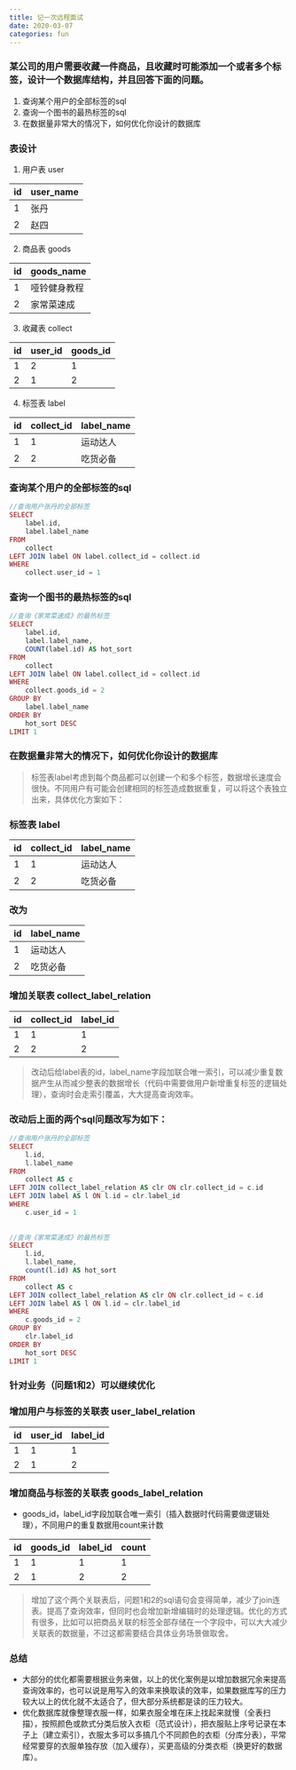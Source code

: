 ```yaml
---
title: 记一次远程面试
date: 2020-03-07
categories: fun
---
```


### 某公司的用户需要收藏一件商品，且收藏时可能添加一个或者多个标签，设计一个数据库结构，并且回答下面的问题。
1. 查询某个用户的全部标签的sql  
2. 查询一个图书的最热标签的sql 
3. 在数据量非常大的情况下，如何优化你设计的数据库

### 表设计

1. 用户表 user

id | user_name
---|---
1 | 张丹
2 | 赵四

2. 商品表 goods

id | goods_name
---|---
1 | 哑铃健身教程
2 | 家常菜速成

3. 收藏表 collect

id | user_id | goods_id
---|---|---
1 | 2 | 1 
2 | 1 | 2 

4. 标签表 label

id | collect_id | label_name
---|---|---
1 |  1 | 运动达人
2 |  2 | 吃货必备


### 查询某个用户的全部标签的sql 

``` php
//查询用户张丹的全部标签
SELECT
	label.id,
	label.label_name
FROM
	collect
LEFT JOIN label ON label.collect_id = collect.id
WHERE
	collect.user_id = 1
```

### 查询一个图书的最热标签的sql

``` php
//查询《家常菜速成》的最热标签
SELECT
	label.id,
	label.label_name,
	COUNT(label.id) AS hot_sort
FROM
	collect
LEFT JOIN label ON label.collect_id = collect.id
WHERE
	collect.goods_id = 2
GROUP BY
	label.label_name
ORDER BY
	hot_sort DESC
LIMIT 1
```

### 在数据量非常大的情况下，如何优化你设计的数据库
> 标签表label考虑到每个商品都可以创建一个和多个标签，数据增长速度会很快。不同用户有可能会创建相同的标签造成数据重复，可以将这个表独立出来，具体优化方案如下：

### 标签表 label

id | collect_id | label_name
---|---|---
1 |  1 | 运动达人
2 |  2 | 吃货必备

### 改为
id | label_name
---|---
1  | 运动达人
2  | 吃货必备

### 增加关联表 collect_label_relation
id | collect_id | label_id
---|---|---
1 | 1 | 1 
2 | 2 | 2

> 改动后给label表的id，label_name字段加联合唯一索引，可以减少重复数据产生从而减少整表的数据增长（代码中需要做用户新增重复标签的逻辑处理），查询时会走索引覆盖，大大提高查询效率。

### 改动后上面的两个sql问题改写为如下：

``` php
//查询用户张丹的全部标签
SELECT
	l.id,
	l.label_name
FROM
	collect AS c
LEFT JOIN collect_label_relation AS clr ON clr.collect_id = c.id
LEFT JOIN label AS l ON l.id = clr.label_id
WHERE
	c.user_id = 1
	
	
//查询《家常菜速成》的最热标签
SELECT
	l.id,
	l.label_name,
	count(l.id) AS hot_sort
FROM
	collect AS c
LEFT JOIN collect_label_relation AS clr ON clr.collect_id = c.id
LEFT JOIN label AS l ON l.id = clr.label_id
WHERE
	c.goods_id = 2
GROUP BY
	clr.label_id
ORDER BY
	hot_sort DESC
LIMIT 1
```

### 针对业务（问题1和2）可以继续优化

### 增加用户与标签的关联表 user_label_relation
id | user_id | label_id
---|---|---
1  | 1 | 1
2  | 1 | 2

### 增加商品与标签的关联表 goods_label_relation
- goods_id，label_id字段加联合唯一索引（插入数据时代码需要做逻辑处理），不同用户的重复数据用count来计数

id | goods_id | label_id | count
---|---|---|---
1  | 1 | 1 | 1
2  | 1 | 2 | 2

> 增加了这个两个关联表后，问题1和2的sql语句会变得简单，减少了join连表。提高了查询效率，但同时也会增加新增编辑时的处理逻辑。优化的方式有很多，比如可以把商品关联的标签全部存储在一个字段中，可以大大减少关联表的数据量，不过这都需要结合具体业务场景做取舍。

### 总结
- 大部分的优化都需要根据业务来做，以上的优化案例是以增加数据冗余来提高查询效率的，也可以说是用写入的效率来换取读的效率，如果数据库写的压力较大以上的优化就不太适合了，但大部分系统都是读的压力较大。
- 优化数据库就像整理衣服一样，如果衣服全堆在床上找起来就慢（全表扫描），按照颜色或款式分类后放入衣柜（范式设计），把衣服贴上序号记录在本子上（建立索引），衣服太多可以多搞几个不同颜色的衣柜（分库分表），平常经常要穿的衣服单独存放（加入缓存），买更高级的分类衣柜（换更好的数据库）。
